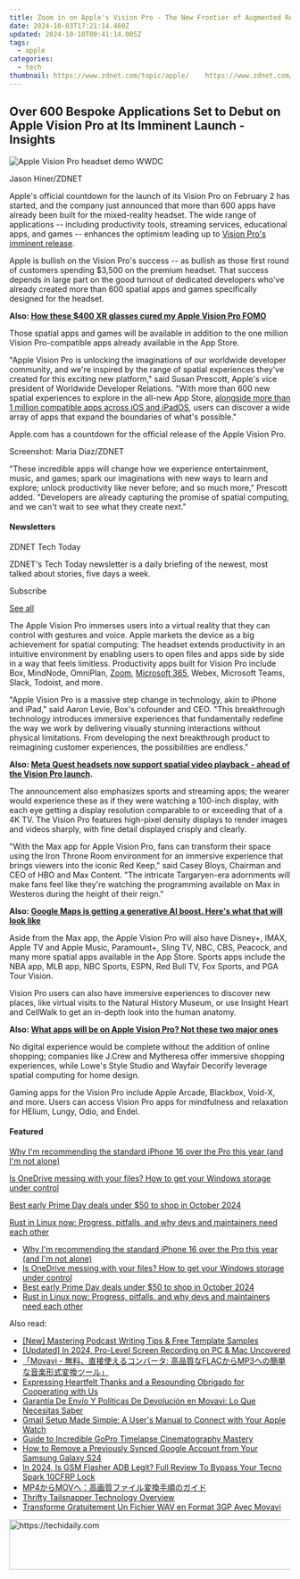 ```yaml
---
title: Zoom in on Apple's Vision Pro - The New Frontier of Augmented Reality with Over 600 Dedicated Applications Launches Ahead!
date: 2024-10-03T17:21:14.460Z
updated: 2024-10-10T00:41:14.005Z
tags:
  - apple
categories:
  - tech
thumbnail: https://www.zdnet.com/topic/apple/    https://www.zdnet.com/a/img/resize/2a89d6a9d0ff955d770152c04d3fff70fdf94072/2023/06/05/205b8231-4557-40dc-99c9-aaf77a8fce56/img-8793.jpg?width=170&height=96&fit=crop&auto=webp
---
```


## Over 600 Bespoke Applications Set to Debut on Apple Vision Pro at Its Imminent Launch - Insights

![Apple Vision Pro headset demo WWDC](https://www.zdnet.com/a/img/resize/e39870cc9ab7a9e7405c55b5137cfdbeaa9124df/2023/06/05/205b8231-4557-40dc-99c9-aaf77a8fce56/img-8793.jpg?auto=webp&width=1280)

Jason Hiner/ZDNET

Apple's official countdown for the launch of its Vision Pro on February 2 has started, and the company just announced that more than 600 apps have already been built for the mixed-reality headset. The wide range of applications -- including productivity tools, streaming services, educational apps, and games -- enhances the optimism leading up to [Vision Pro's imminent release](https://apple.sjv.io/c/159047/435031/7613?&sharedid=zdnet&partnerpropertyid=1980086&u=https%3A%2F%2Fwww.apple.com%2Fshop%2Fbuy-vision%2Fapple-vision-pro&subId1=zd-%5F%5FCOM%5FCLICK%5FID%5F%5F-dtp).

Apple is bullish on the Vision Pro's success -- as bullish as those first round of customers spending $3,500 on the premium headset. That success depends in large part on the good turnout of dedicated developers who've already created more than 600 spatial apps and games specifically designed for the headset. 

**Also: [How these $400 XR glasses cured my Apple Vision Pro FOMO](https://www.zdnet.com/article/how-these-400-xr-glasses-cured-my-apple-vision-pro-fomo/)**

Those spatial apps and games will be available in addition to the one million Vision Pro-compatible apps already available in the App Store. 

"Apple Vision Pro is unlocking the imaginations of our worldwide developer community, and we're inspired by the range of spatial experiences they've created for this exciting new platform," said Susan Prescott, Apple's vice president of Worldwide Developer Relations. "With more than 600 new spatial experiences to explore in the all-new App Store, [alongside more than 1 million compatible apps across iOS and iPadOS](https://www.zdnet.com/article/iphone-and-ipad-apps-will-be-in-vision-pro-app-store-by-default/), users can discover a wide array of apps that expand the boundaries of what's possible."

Apple.com has a countdown for the official release of the Apple Vision Pro.

Screenshot: Maria Diaz/ZDNET

"These incredible apps will change how we experience entertainment, music, and games; spark our imaginations with new ways to learn and explore; unlock productivity like never before; and so much more," Prescott added. "Developers are already capturing the promise of spatial computing, and we can't wait to see what they create next."

#### Newsletters

ZDNET Tech Today

ZDNET's Tech Today newsletter is a daily briefing of the newest, most talked about stories, five days a week.

 Subscribe

[See all](https://www.zdnet.com/newsletters/)

The Apple Vision Pro immerses users into a virtual reality that they can control with gestures and voice. Apple markets the device as a big achievement for spatial computing: The headset extends productivity in an intuitive environment by enabling users to open files and apps side by side in a way that feels limitless. Productivity apps built for Vision Pro include Box, MindNode, OmniPlan, [Zoom](https://www.zdnet.com/article/zoom-is-coming-to-the-vision-pro-headset-and-your-meetings-could-get-weird/), [Microsoft 365](https://www.zdnet.com/article/apples-vision-pro-to-get-word-excel-and-other-microsoft-365-apps-at-launch/), Webex, Microsoft Teams, Slack, Todoist, and more.

"Apple Vision Pro is a massive step change in technology, akin to iPhone and iPad," said Aaron Levie, Box's cofounder and CEO. "This breakthrough technology introduces immersive experiences that fundamentally redefine the way we work by delivering visually stunning interactions without physical limitations. From developing the next breakthrough product to reimagining customer experiences, the possibilities are endless." 

**Also: [Meta Quest headsets now support spatial video playback - ahead of the Vision Pro launch](https://www.zdnet.com/article/meta-quest-headsets-now-support-spatial-video-playback-ahead-of-vision-pro-launch/).**

The announcement also emphasizes sports and streaming apps; the wearer would experience these as if they were watching a 100-inch display, with each eye getting a display resolution comparable to or exceeding that of a 4K TV. The Vision Pro features high-pixel density displays to render images and videos sharply, with fine detail displayed crisply and clearly. 

"With the Max app for Apple Vision Pro, fans can transform their space using the Iron Throne Room environment for an immersive experience that brings viewers into the iconic Red Keep," said Casey Bloys, Chairman and CEO of HBO and Max Content. "The intricate Targaryen-era adornments will make fans feel like they're watching the programming available on Max in Westeros during the height of their reign." 

**Also: [Google Maps is getting a generative AI boost. Here's what that will look like](https://www.zdnet.com/article/google-maps-is-getting-a-generative-ai-boost-heres-what-that-will-look-like/)**

Aside from the Max app, the Apple Vision Pro will also have Disney+, IMAX, Apple TV and Apple Music, Paramount+, Sling TV, NBC, CBS, Peacock, and many more spatial apps available in the App Store. Sports apps include the NBA app, MLB app, NBC Sports, ESPN, Red Bull TV, Fox Sports, and PGA Tour Vision.

Vision Pro users can also have immersive experiences to discover new places, like virtual visits to the Natural History Museum, or use Insight Heart and CellWalk to get an in-depth look into the human anatomy. 

**Also: [What apps will be on Apple Vision Pro? Not these two major ones](https://www.zdnet.com/article/what-apps-will-be-on-apple-vision-pro-not-these-two-major-ones/)**

No digital experience would be complete without the addition of online shopping; companies like J.Crew and Mytheresa offer immersive shopping experiences, while Lowe's Style Studio and Wayfair Decorify leverage spatial computing for home design. 

Gaming apps for the Vision Pro include Apple Arcade, Blackbox, Void-X, and more. Users can access Vision Pro apps for mindfulness and relaxation for HElium, Lungy, Odio, and Endel. 

#### Featured

[Why I'm recommending the standard iPhone 16 over the Pro this year (and I'm not alone)](https://www.zdnet.com/article/why-im-recommending-the-standard-iphone-16-over-the-pro-this-year-and-im-not-alone/ "Why I'm recommending the standard iPhone 16 over the Pro this year (and I'm not alone)")

[Is OneDrive messing with your files? How to get your Windows storage under control](https://www.zdnet.com/article/is-onedrive-messing-with-your-files-how-to-get-your-windows-storage-under-control/ "Is OneDrive messing with your files? How to get your Windows storage under control")

[Best early Prime Day deals under $50 to shop in October 2024](https://www.zdnet.com/article/best-early-prime-day-deals-under-50/ "Best early Prime Day deals under $50 to shop in October 2024")

[Rust in Linux now: Progress, pitfalls, and why devs and maintainers need each other](https://www.zdnet.com/article/rust-in-linux-now-progress-pitfalls-and-why-devs-and-maintainers-need-each-other/ "Rust in Linux now: Progress, pitfalls, and why devs and maintainers need each other")

* [Why I'm recommending the standard iPhone 16 over the Pro this year (and I'm not alone)](https://www.zdnet.com/article/why-im-recommending-the-standard-iphone-16-over-the-pro-this-year-and-im-not-alone/ "Why I'm recommending the standard iPhone 16 over the Pro this year (and I'm not alone)")
* [Is OneDrive messing with your files? How to get your Windows storage under control](https://www.zdnet.com/article/is-onedrive-messing-with-your-files-how-to-get-your-windows-storage-under-control/ "Is OneDrive messing with your files? How to get your Windows storage under control")
* [Best early Prime Day deals under $50 to shop in October 2024](https://www.zdnet.com/article/best-early-prime-day-deals-under-50/ "Best early Prime Day deals under $50 to shop in October 2024")
* [Rust in Linux now: Progress, pitfalls, and why devs and maintainers need each other](https://www.zdnet.com/article/rust-in-linux-now-progress-pitfalls-and-why-devs-and-maintainers-need-each-other/ "Rust in Linux now: Progress, pitfalls, and why devs and maintainers need each other")

<ins class="adsbygoogle"
     style="display:block"
     data-ad-format="autorelaxed"
     data-ad-client="ca-pub-7571918770474297"
     data-ad-slot="1223367746"></ins>

<ins class="adsbygoogle"
     style="display:block"
     data-ad-client="ca-pub-7571918770474297"
     data-ad-slot="8358498916"
     data-ad-format="auto"
     data-full-width-responsive="true"></ins>

<span class="atpl-alsoreadstyle">Also read:</span>
<div><ul>
<li><a href="https://fox-hovers.techidaily.com/new-mastering-podcast-writing-tips-and-free-template-samples/"><u>[New] Mastering Podcast Writing Tips & Free Template Samples</u></a></li>
<li><a href="https://screen-recording.techidaily.com/updated-in-2024-pro-level-screen-recording-on-pc-and-mac-uncovered/"><u>[Updated] In 2024, Pro-Level Screen Recording on PC & Mac Uncovered</u></a></li>
<li><a href="https://eaxpv-info.techidaily.com/movavi-flacmp3/"><u>「Movavi - 無料、直接使えるコンバータ: 高品質なFLACからMP3への簡単な音楽形式変換ツール」</u></a></li>
<li><a href="https://eaxpv-info.techidaily.com/expressing-heartfelt-thanks-and-a-resounding-obrigado-for-cooperating-with-us/"><u>Expressing Heartfelt Thanks and a Resounding Obrigado for Cooperating with Us</u></a></li>
<li><a href="https://eaxpv-info.techidaily.com/garantia-de-envio-y-politicas-de-devolucion-en-movavi-lo-que-necesitas-saber/"><u>Garantía De Envío Y Políticas De Devolución en Movavi: Lo Que Necesitas Saber</u></a></li>
<li><a href="https://tech-recovery.techidaily.com/gmail-setup-made-simple-a-users-manual-to-connect-with-your-apple-watch/"><u>Gmail Setup Made Simple: A User's Manual to Connect with Your Apple Watch</u></a></li>
<li><a href="https://extra-hints.techidaily.com/guide-to-incredible-gopro-timelapse-cinematography-mastery/"><u>Guide to Incredible GoPro Timelapse Cinematography Mastery</u></a></li>
<li><a href="https://android-unlock.techidaily.com/how-to-remove-a-previously-synced-google-account-from-your-samsung-galaxy-s24-by-drfone-android/"><u>How to Remove a Previously Synced Google Account from Your Samsung Galaxy S24</u></a></li>
<li><a href="https://bypass-frp.techidaily.com/in-2024-is-gsm-flasher-adb-legit-full-review-to-bypass-your-tecno-spark-10cfrp-lock-by-drfone-android/"><u>In 2024, Is GSM Flasher ADB Legit? Full Review To Bypass Your Tecno Spark 10CFRP Lock</u></a></li>
<li><a href="https://win-tips.techidaily.com/1726227087631-mp4mov/"><u>MP4からMOVへ：高画質ファイル変換手順のガイド</u></a></li>
<li><a href="https://buynow-marvelous.techidaily.com/thrifty-tailsnapper-technology-overview/"><u>Thrifty Tailsnapper Technology Overview</u></a></li>
<li><a href="https://eaxpv-info.techidaily.com/transforme-gratuitement-un-fichier-wav-en-format-3gp-avec-movavi/"><u>Transforme Gratuitement Un Fichier WAV en Format 3GP Avec Movavi</u></a></li>
</ul></div>

<!-- affiliate ads begin -->
<a href="https://dhgate.sjv.io/c/5597632/2106658/12108" target="_top" id="2106658">
  <img src="//a.impactradius-go.com/display-ad/12108-2106658" border="0" alt="https://techidaily.com" width="728" height="90"/>
</a>
<img height="0" width="0" src="https://dhgate.sjv.io/i/5597632/2106658/12108" style="position:absolute;visibility:hidden;" border="0" />
<!-- affiliate ads end -->

